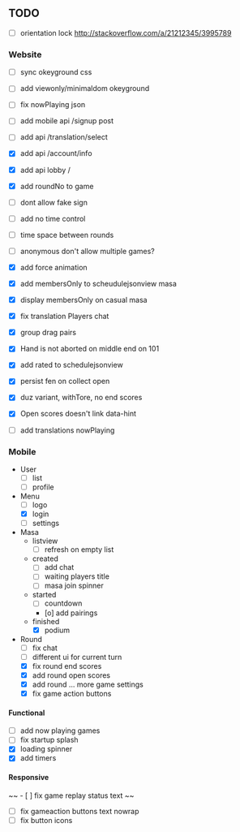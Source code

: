 ## TODO

- [ ] orientation lock http://stackoverflow.com/a/21212345/3995789

### Website

- [ ] sync okeyground css
- [ ] add viewonly/minimaldom okeyground
- [ ] fix nowPlaying json
- [ ] add mobile api /signup post
- [ ] add api /translation/select
- [x] add api /account/info
- [x] add api lobby /
- [x] add roundNo to game
- [ ] dont allow fake sign
- [ ] add no time control
- [ ] time space between rounds
- [ ] anonymous don't allow multiple games?

- [x] add force animation
- [x] add membersOnly to scheudulejsonview masa
- [x] display membersOnly on casual masa
- [x] fix translation Players chat

- [x] group drag pairs
- [x] Hand is not aborted on middle end on 101
- [x] add rated to schedulejsonview
- [x] persist fen on collect open
- [x] duz variant, withTore, no end scores
- [x] Open scores doesn't link data-hint
- [ ] add translations
  nowPlaying


### Mobile

* User
  - [ ] list
  - [ ] profile

* Menu
  - [ ] logo
  - [x] login
  - [ ] settings

* Masa
  * listview
    - [ ] refresh on empty list
  * created
    - [ ] add chat
    - [ ] waiting players title
    - [ ] masa join spinner
  * started
    - [ ] countdown
    - [o] add pairings
  * finished
    - [x] podium

* Round
  - [ ] fix chat
  - [ ] different ui for current turn
  - [x] fix round end scores
  - [x] add round open scores
  - [x] add round ... more game settings
  - [x] fix game action buttons

#### Functional
  - [ ] add now playing games
  - [ ] fix startup splash
  - [x] loading spinner
  - [x] add timers

  #### Responsive
  ~~ - [ ] fix game replay status text ~~
  - [ ] fix gameaction buttons text nowrap
  - [ ] fix button icons
